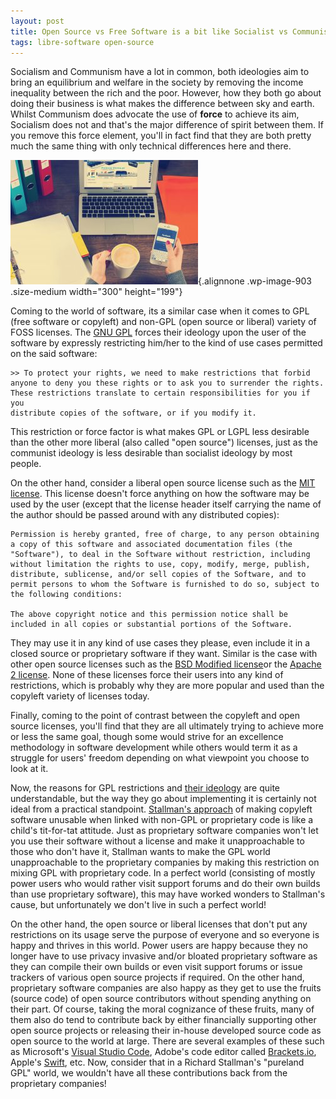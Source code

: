 ```yaml
---
layout: post
title: Open Source vs Free Software is a bit like Socialist vs Communist
tags: libre-software open-source
---
```


Socialism and Communism have a lot in common, both ideologies aim to bring an equilibrium and welfare in the society by removing the income inequality between the rich and the poor. However, how they both go about doing their business is what makes the difference between sky and earth. Whilst Communism does advocate the use of **force** to achieve its aim, Socialism does not and that's the major difference of spirit between them. If you remove this force element, you'll in fact find that they are both pretty much the same thing with only technical differences here and there.<!--more-->

![pexels-photo-273691](/uploads/2018/07/pexels-photo-273691-300x199.jpeg){.alignnone .wp-image-903 .size-medium width="300" height="199"}

Coming to the world of software, its a similar case when it comes to GPL (free software or copyleft) and non-GPL (open source or liberal) variety of FOSS licenses. The [GNU GPL](https://www.gnu.org/licenses/old-licenses/gpl-2.0.txt) forces their ideology upon the user of the software by expressly restricting him/her to the kind of use cases permitted on the said software:

    >> To protect your rights, we need to make restrictions that forbid
    anyone to deny you these rights or to ask you to surrender the rights.
    These restrictions translate to certain responsibilities for you if you
    distribute copies of the software, or if you modify it.

This restriction or force factor is what makes GPL or LGPL less desirable than the other more liberal (also called "open source") licenses, just as the communist ideology is less desirable than socialist ideology by most people.

On the other hand, consider a liberal open source license such as the [MIT license](https://opensource.org/licenses/MIT). This license doesn't force anything on how the software may be used by the user (except that the license header itself carrying the name of the author should be passed around with any distributed copies):

    Permission is hereby granted, free of charge, to any person obtaining a copy of this software and associated documentation files (the "Software"), to deal in the Software without restriction, including without limitation the rights to use, copy, modify, merge, publish, distribute, sublicense, and/or sell copies of the Software, and to permit persons to whom the Software is furnished to do so, subject to the following conditions:

    The above copyright notice and this permission notice shall be included in all copies or substantial portions of the Software.

They may use it in any kind of use cases they please, even include it in a closed source or proprietary software if they want. Similar is the case with other open source licenses such as the [BSD Modified license](https://opensource.org/licenses/BSD-3-Clause)or the [Apache 2 license](https://opensource.org/licenses/Apache-2.0). None of these licenses force their users into any kind of restrictions, which is probably why they are more popular and used than the copyleft variety of licenses today.

Finally, coming to the point of contrast between the copyleft and open source licenses, you'll find that they are all ultimately trying to achieve more or less the same goal, though some would strive for an excellence methodology in software development while others would term it as a struggle for users' freedom depending on what viewpoint you choose to look at it.

Now, the reasons for GPL restrictions and [their ideology](https://www.fsf.org/) are quite understandable, but the way they go about implementing it is certainly not ideal from a practical standpoint. [Stallman's approach](https://stallman.org/) of making copyleft software unusable when linked with non-GPL or proprietary code is like a child's tit-for-tat attitude. Just as proprietary software companies won't let you use their software without a license and make it unapproachable to those who don't have it, Stallman wants to make the GPL world unapproachable to the proprietary companies by making this restriction on mixing GPL with proprietary code. In a perfect world (consisting of mostly power users who would rather visit support forums and do their own builds than use proprietary software), this may have worked wonders to Stallman's cause, but unfortunately we don't live in such a perfect world!

On the other hand, the open source or liberal licenses that don't put any restrictions on its usage serve the purpose of everyone and so everyone is happy and thrives in this world. Power users are happy because they no longer have to use privacy invasive and/or bloated proprietary software as they can compile their own builds or even visit support forums or issue trackers of various open source projects if required. On the other hand, proprietary software companies are also happy as they get to use the fruits (source code) of open source contributors without spending anything on their part. Of course, taking the moral cognizance of these fruits, many of them also do tend to contribute back by either financially supporting other open source projects or releasing their in-house developed source code as open source to the world at large. There are several examples of these such as Microsoft's [Visual Studio Code](https://code.visualstudio.com/), Adobe's code editor called [Brackets.io](http://brackets.io/), Apple's [Swift](https://developer.apple.com/swift/), etc. Now, consider that in a Richard Stallman's "pureland GPL" world, we wouldn't have all these contributions back from the proprietary companies!
